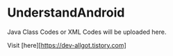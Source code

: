 # UnderstandAndroid

Java Class Codes or XML Codes will be uploaded here.

Visit [here][https://dev-allgot.tistory.com]
